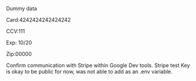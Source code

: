 
Dummy data

Card:4242424242424242 

CCV:111

Exp: 10/20

Zip:00000

Confirm communication with Stripe within Google Dev tools. Stripe test Key is okay
to be public for now, was not able to add as an .env variable.
